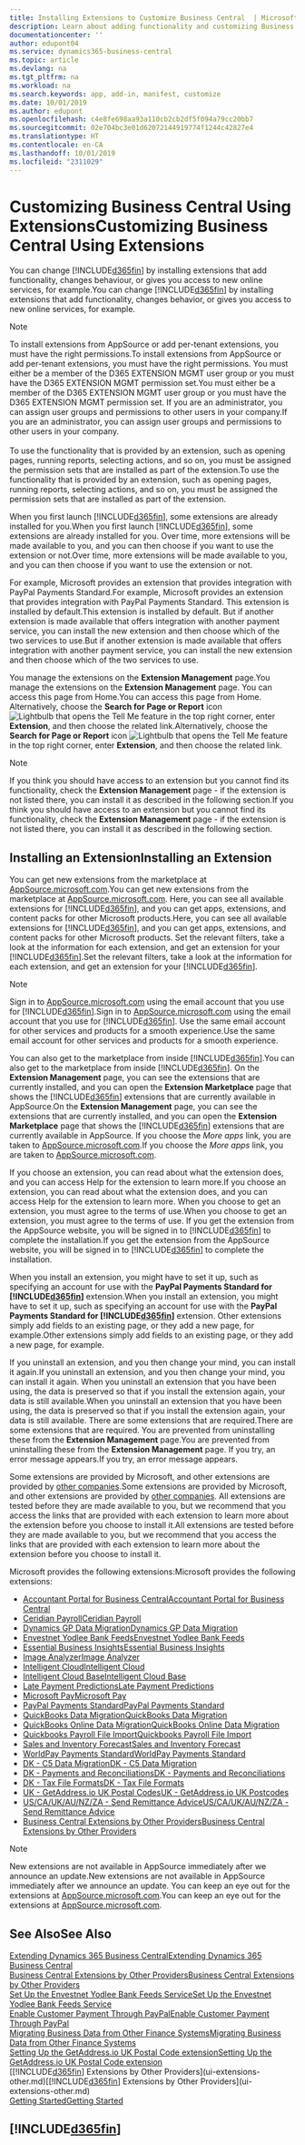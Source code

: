 ```yaml
---
title: Installing Extensions to Customize Business Central  | Microsoft Docs
description: Learn about adding functionality and customizing Business Central  by installing extensions.
documentationcenter: ''
author: edupont04
ms.service: dynamics365-business-central
ms.topic: article
ms.devlang: na
ms.tgt_pltfrm: na
ms.workload: na
ms.search.keywords: app, add-in, manifest, customize
ms.date: 10/01/2019
ms.author: edupont
ms.openlocfilehash: c4e8fe698aa93a110cb2cb2df5f094a79cc20bb7
ms.sourcegitcommit: 02e704bc3e01d62072144919774f1244c42827e4
ms.translationtype: HT
ms.contentlocale: en-CA
ms.lasthandoff: 10/01/2019
ms.locfileid: "2311029"
---
```

# <a name="customizing-business-central-using-extensions"></a><span data-ttu-id="eefc7-103">Customizing Business Central Using Extensions</span><span class="sxs-lookup"><span data-stu-id="eefc7-103">Customizing Business Central Using Extensions</span></span>
<span data-ttu-id="eefc7-104">You can change [!INCLUDE[d365fin](includes/d365fin_md.md)] by installing extensions that add functionality, changes behaviour, or gives you access to new online services, for example.</span><span class="sxs-lookup"><span data-stu-id="eefc7-104">You can change [!INCLUDE[d365fin](includes/d365fin_md.md)] by installing extensions that add functionality, changes behavior, or gives you access to new online services, for example.</span></span>

> [!NOTE]
> <span data-ttu-id="eefc7-105">To install extensions from AppSource or add per-tenant extensions, you must have the right permissions.</span><span class="sxs-lookup"><span data-stu-id="eefc7-105">To install extensions from AppSource or add per-tenant extensions, you must have the right permissions.</span></span> <span data-ttu-id="eefc7-106">You must either be a member of the D365 EXTENSION MGMT user group or you must have the D365 EXTENSION MGMT permission set.</span><span class="sxs-lookup"><span data-stu-id="eefc7-106">You must either be a member of the D365 EXTENSION MGMT user group or you must have the D365 EXTENSION MGMT permission set.</span></span> <span data-ttu-id="eefc7-107">If you are an administrator, you can assign user groups and permissions to other users in your company.</span><span class="sxs-lookup"><span data-stu-id="eefc7-107">If you are an administrator, you can assign user groups and permissions to other users in your company.</span></span><br /><br />
<span data-ttu-id="eefc7-108">To use the functionality that is provided by an extension, such as opening pages, running reports, selecting actions, and so on, you must be assigned the permission sets that are installed as part of the extension.</span><span class="sxs-lookup"><span data-stu-id="eefc7-108">To use the functionality that is provided by an extension, such as opening pages, running reports, selecting actions, and so on, you must be assigned the permission sets that are installed as part of the extension.</span></span>

<span data-ttu-id="eefc7-109">When you first launch [!INCLUDE[d365fin](includes/d365fin_md.md)], some extensions are already installed for you.</span><span class="sxs-lookup"><span data-stu-id="eefc7-109">When you first launch [!INCLUDE[d365fin](includes/d365fin_md.md)], some extensions are already installed for you.</span></span> <span data-ttu-id="eefc7-110">Over time, more extensions will be made available to you, and you can then choose if you want to use the extension or not.</span><span class="sxs-lookup"><span data-stu-id="eefc7-110">Over time, more extensions will be made available to you, and you can then choose if you want to use the extension or not.</span></span>

<span data-ttu-id="eefc7-111">For example, Microsoft provides an extension that provides integration with PayPal Payments Standard.</span><span class="sxs-lookup"><span data-stu-id="eefc7-111">For example, Microsoft provides an extension that provides integration with PayPal Payments Standard.</span></span> <span data-ttu-id="eefc7-112">This extension is installed by default.</span><span class="sxs-lookup"><span data-stu-id="eefc7-112">This extension is installed by default.</span></span>
<span data-ttu-id="eefc7-113">But if another extension is made available that offers integration with another payment service, you can install the new extension and then choose which of the two services to use.</span><span class="sxs-lookup"><span data-stu-id="eefc7-113">But if another extension is made available that offers integration with another payment service, you can install the new extension and then choose which of the two services to use.</span></span>  

<span data-ttu-id="eefc7-114">You manage the extensions on the **Extension Management** page.</span><span class="sxs-lookup"><span data-stu-id="eefc7-114">You manage the extensions on the **Extension Management** page.</span></span> <span data-ttu-id="eefc7-115">You can access this page from Home.</span><span class="sxs-lookup"><span data-stu-id="eefc7-115">You can access this page from Home.</span></span> <span data-ttu-id="eefc7-116">Alternatively, choose the **Search for Page or Report** icon ![Lightbulb that opens the Tell Me feature](media/ui-search/search_small.png "Tell me what you want to do") in the top right corner, enter **Extension**, and then choose the related link.</span><span class="sxs-lookup"><span data-stu-id="eefc7-116">Alternatively, choose the **Search for Page or Report** icon ![Lightbulb that opens the Tell Me feature](media/ui-search/search_small.png "Tell me what you want to do") in the top right corner, enter **Extension**, and then choose the related link.</span></span>  

> [!NOTE]  
>   <span data-ttu-id="eefc7-117">If you think you should have access to an extension but you cannot find its functionality, check the **Extension Management** page - if the extension is not listed there, you can install it as described in the following section.</span><span class="sxs-lookup"><span data-stu-id="eefc7-117">If you think you should have access to an extension but you cannot find its functionality, check the **Extension Management** page - if the extension is not listed there, you can install it as described in the following section.</span></span>  

## <a name="installing-an-extension"></a><span data-ttu-id="eefc7-118">Installing an Extension</span><span class="sxs-lookup"><span data-stu-id="eefc7-118">Installing an Extension</span></span>
<span data-ttu-id="eefc7-119">You can get new extensions from the marketplace at [AppSource.microsoft.com](https://appsource.microsoft.com/en-us/marketplace/apps?src=dynamics365website&product=dynamics-365-business-central).</span><span class="sxs-lookup"><span data-stu-id="eefc7-119">You can get new extensions from the marketplace at [AppSource.microsoft.com](https://appsource.microsoft.com/en-us/marketplace/apps?src=dynamics365website&product=dynamics-365-business-central).</span></span> <span data-ttu-id="eefc7-120">Here, you can see all available extensions for [!INCLUDE[d365fin](includes/d365fin_md.md)], and you can get apps, extensions, and content packs for other Microsoft products.</span><span class="sxs-lookup"><span data-stu-id="eefc7-120">Here, you can see all available extensions for [!INCLUDE[d365fin](includes/d365fin_md.md)], and you can get apps, extensions, and content packs for other Microsoft products.</span></span> <span data-ttu-id="eefc7-121">Set the relevant filters, take a look at the information for each extension, and get an extension for your [!INCLUDE[d365fin](includes/d365fin_md.md)].</span><span class="sxs-lookup"><span data-stu-id="eefc7-121">Set the relevant filters, take a look at the information for each extension, and get an extension for your [!INCLUDE[d365fin](includes/d365fin_md.md)].</span></span>  
> [!NOTE]  
>   <span data-ttu-id="eefc7-122">Sign in to [AppSource.microsoft.com](https://appsource.microsoft.com/) using the email account that you use for [!INCLUDE[d365fin](includes/d365fin_md.md)].</span><span class="sxs-lookup"><span data-stu-id="eefc7-122">Sign in to [AppSource.microsoft.com](https://appsource.microsoft.com/) using the email account that you use for [!INCLUDE[d365fin](includes/d365fin_md.md)].</span></span> <span data-ttu-id="eefc7-123">Use the same email account for other services and products for a smooth experience.</span><span class="sxs-lookup"><span data-stu-id="eefc7-123">Use the same email account for other services and products for a smooth experience.</span></span>  

<span data-ttu-id="eefc7-124">You can also get to the marketplace from inside [!INCLUDE[d365fin](includes/d365fin_md.md)].</span><span class="sxs-lookup"><span data-stu-id="eefc7-124">You can also get to the marketplace from inside [!INCLUDE[d365fin](includes/d365fin_md.md)].</span></span> <span data-ttu-id="eefc7-125">On the **Extension Management** page, you can see the extensions that are currently installed, and you can open the **Extension Marketplace** page that shows the [!INCLUDE[d365fin](includes/d365fin_md.md)] extensions that are currently available in AppSource.</span><span class="sxs-lookup"><span data-stu-id="eefc7-125">On the **Extension Management** page, you can see the extensions that are currently installed, and you can open the **Extension Marketplace** page that shows the [!INCLUDE[d365fin](includes/d365fin_md.md)] extensions that are currently available in AppSource.</span></span> <span data-ttu-id="eefc7-126">If you choose the *More apps* link, you are taken to [AppSource.microsoft.com](https://appsource.microsoft.com/en-us/marketplace/apps?product=dynamics-365%3Bdynamics-365-for-financials&page=1).</span><span class="sxs-lookup"><span data-stu-id="eefc7-126">If you choose the *More apps* link, you are taken to [AppSource.microsoft.com](https://appsource.microsoft.com/en-us/marketplace/apps?product=dynamics-365%3Bdynamics-365-for-financials&page=1).</span></span>  

<span data-ttu-id="eefc7-127">If you choose an extension, you can read about what the extension does, and you can access Help for the extension to learn more.</span><span class="sxs-lookup"><span data-stu-id="eefc7-127">If you choose an extension, you can read about what the extension does, and you can access Help for the extension to learn more.</span></span> <span data-ttu-id="eefc7-128">When you choose to get an extension, you must agree to the terms of use.</span><span class="sxs-lookup"><span data-stu-id="eefc7-128">When you choose to get an extension, you must agree to the terms of use.</span></span> <span data-ttu-id="eefc7-129">If you get the extension from the AppSource website, you will be signed in to [!INCLUDE[d365fin](includes/d365fin_md.md)] to complete the installation.</span><span class="sxs-lookup"><span data-stu-id="eefc7-129">If you get the extension from the AppSource website, you will be signed in to [!INCLUDE[d365fin](includes/d365fin_md.md)] to complete the installation.</span></span>  

<span data-ttu-id="eefc7-130">When you install an extension, you might have to set it up, such as specifying an account for use with the **PayPal Payments Standard for [!INCLUDE[d365fin](includes/d365fin_md.md)]** extension.</span><span class="sxs-lookup"><span data-stu-id="eefc7-130">When you install an extension, you might have to set it up, such as specifying an account for use with the **PayPal Payments Standard for [!INCLUDE[d365fin](includes/d365fin_md.md)]** extension.</span></span>
<span data-ttu-id="eefc7-131">Other extensions simply add fields to an existing page, or they add a new page, for example.</span><span class="sxs-lookup"><span data-stu-id="eefc7-131">Other extensions simply add fields to an existing page, or they add a new page, for example.</span></span>   

<span data-ttu-id="eefc7-132">If you uninstall an extension, and you then change your mind, you can install it again.</span><span class="sxs-lookup"><span data-stu-id="eefc7-132">If you uninstall an extension, and you then change your mind, you can install it again.</span></span> <span data-ttu-id="eefc7-133">When you uninstall an extension that you have been using, the data is preserved so that if you install the extension again, your data is still available.</span><span class="sxs-lookup"><span data-stu-id="eefc7-133">When you uninstall an extension that you have been using, the data is preserved so that if you install the extension again, your data is still available.</span></span> <span data-ttu-id="eefc7-134">There are some extensions that are required.</span><span class="sxs-lookup"><span data-stu-id="eefc7-134">There are some extensions that are required.</span></span> <span data-ttu-id="eefc7-135">You are prevented from uninstalling these from the **Extension Management** page.</span><span class="sxs-lookup"><span data-stu-id="eefc7-135">You are prevented from uninstalling these from the **Extension Management** page.</span></span> <span data-ttu-id="eefc7-136">If you try, an error message appears.</span><span class="sxs-lookup"><span data-stu-id="eefc7-136">If you try, an error message appears.</span></span>  

<span data-ttu-id="eefc7-137">Some extensions are provided by Microsoft, and other extensions are provided by [other companies](ui-extensions-other.md).</span><span class="sxs-lookup"><span data-stu-id="eefc7-137">Some extensions are provided by Microsoft, and other extensions are provided by [other companies](ui-extensions-other.md).</span></span> <span data-ttu-id="eefc7-138">All extensions are tested before they are made available to you, but we recommend that you access the links that are provided with each extension to learn more about the extension before you choose to install it.</span><span class="sxs-lookup"><span data-stu-id="eefc7-138">All extensions are tested before they are made available to you, but we recommend that you access the links that are provided with each extension to learn more about the extension before you choose to install it.</span></span>  

<span data-ttu-id="eefc7-139">Microsoft provides the following extensions:</span><span class="sxs-lookup"><span data-stu-id="eefc7-139">Microsoft provides the following extensions:</span></span>  

* [<span data-ttu-id="eefc7-140">Accountant Portal for Business Central</span><span class="sxs-lookup"><span data-stu-id="eefc7-140">Accountant Portal for Business Central</span></span>](ui-extensions-accountant-portal.md)
* [<span data-ttu-id="eefc7-141">Ceridian Payroll</span><span class="sxs-lookup"><span data-stu-id="eefc7-141">Ceridian Payroll</span></span>](ui-extensions-ceridian-payroll.md)
* [<span data-ttu-id="eefc7-142">Dynamics GP Data Migration</span><span class="sxs-lookup"><span data-stu-id="eefc7-142">Dynamics GP Data Migration</span></span>](ui-extensions-dynamicsgp-data-migration.md)
* [<span data-ttu-id="eefc7-143">Envestnet Yodlee Bank Feeds</span><span class="sxs-lookup"><span data-stu-id="eefc7-143">Envestnet Yodlee Bank Feeds</span></span>](ui-extensions-yodlee-bank-feeds.md)
* [<span data-ttu-id="eefc7-144">Essential Business Insights</span><span class="sxs-lookup"><span data-stu-id="eefc7-144">Essential Business Insights</span></span>](ui-extensions-essential-business-insights.md)
* [<span data-ttu-id="eefc7-145">Image Analyzer</span><span class="sxs-lookup"><span data-stu-id="eefc7-145">Image Analyzer</span></span>](ui-extensions-image-analyzer.md)
* [<span data-ttu-id="eefc7-146">Intelligent Cloud</span><span class="sxs-lookup"><span data-stu-id="eefc7-146">Intelligent Cloud</span></span>](ui-extensions-data-replication.md)
* [<span data-ttu-id="eefc7-147">Intelligent Cloud Base</span><span class="sxs-lookup"><span data-stu-id="eefc7-147">Intelligent Cloud Base</span></span>](ui-extensions-intelligent-cloud.md)
* [<span data-ttu-id="eefc7-148">Late Payment Predictions</span><span class="sxs-lookup"><span data-stu-id="eefc7-148">Late Payment Predictions</span></span>](ui-extensions-late-payment-prediction.md)
* [<span data-ttu-id="eefc7-149">Microsoft Pay</span><span class="sxs-lookup"><span data-stu-id="eefc7-149">Microsoft Pay</span></span>](ui-extensions-microsoft-pay-payments.md)
* [<span data-ttu-id="eefc7-150">PayPal Payments Standard</span><span class="sxs-lookup"><span data-stu-id="eefc7-150">PayPal Payments Standard</span></span>](ui-extensions-paypal-payments-standard.md)
* [<span data-ttu-id="eefc7-151">QuickBooks Data Migration</span><span class="sxs-lookup"><span data-stu-id="eefc7-151">QuickBooks Data Migration</span></span>](ui-extensions-quickbooks-data-migration.md)
* [<span data-ttu-id="eefc7-152">QuickBooks Online Data Migration</span><span class="sxs-lookup"><span data-stu-id="eefc7-152">QuickBooks Online Data Migration</span></span>](ui-extensions-quickbooks-online-data-migration.md)
* [<span data-ttu-id="eefc7-153">Quickbooks Payroll File Import</span><span class="sxs-lookup"><span data-stu-id="eefc7-153">Quickbooks Payroll File Import</span></span>](ui-extensions-quickbooks-payroll.md)
* [<span data-ttu-id="eefc7-154">Sales and Inventory Forecast</span><span class="sxs-lookup"><span data-stu-id="eefc7-154">Sales and Inventory Forecast</span></span>](ui-extensions-sales-forecast.md)
* [<span data-ttu-id="eefc7-155">WorldPay Payments Standard</span><span class="sxs-lookup"><span data-stu-id="eefc7-155">WorldPay Payments Standard</span></span>](ui-extensions-worldpay-payments-standard.md)
* [<span data-ttu-id="eefc7-156">DK - C5 Data Migration</span><span class="sxs-lookup"><span data-stu-id="eefc7-156">DK - C5 Data Migration</span></span>](ui-extensions-c5-data-migration.md)
* [<span data-ttu-id="eefc7-157">DK - Payments and Reconciliations</span><span class="sxs-lookup"><span data-stu-id="eefc7-157">DK - Payments and Reconciliations</span></span>](ui-extensions-payments-reconciliation-formats-dk.md)
* [<span data-ttu-id="eefc7-158">DK - Tax File Formats</span><span class="sxs-lookup"><span data-stu-id="eefc7-158">DK - Tax File Formats</span></span>](ui-extensions-tax-file-formats-dk.md)
* [<span data-ttu-id="eefc7-159">UK - GetAddress.io UK Postal Codes</span><span class="sxs-lookup"><span data-stu-id="eefc7-159">UK - GetAddress.io UK Postcodes</span></span>](ui-extensions-getaddressio.md)
* [<span data-ttu-id="eefc7-160">US/CA/UK/AU/NZ/ZA - Send Remittance Advice</span><span class="sxs-lookup"><span data-stu-id="eefc7-160">US/CA/UK/AU/NZ/ZA - Send Remittance Advice</span></span>](ui-extensions-send-remittance-advice.md)
* [<span data-ttu-id="eefc7-161">Business Central Extensions by Other Providers</span><span class="sxs-lookup"><span data-stu-id="eefc7-161">Business Central Extensions by Other Providers</span></span>](ui-extensions-other.md)

> [!NOTE]  
>  <span data-ttu-id="eefc7-162">New extensions are not available in AppSource immediately after we announce an update.</span><span class="sxs-lookup"><span data-stu-id="eefc7-162">New extensions are not available in AppSource immediately after we announce an update.</span></span> <span data-ttu-id="eefc7-163">You can keep an eye out for the extensions at [AppSource.microsoft.com](https://appsource.microsoft.com/en-us/marketplace/apps?product=dynamics-365%3Bdynamics-365-for-financials&page=1).</span><span class="sxs-lookup"><span data-stu-id="eefc7-163">You can keep an eye out for the extensions at [AppSource.microsoft.com](https://appsource.microsoft.com/en-us/marketplace/apps?product=dynamics-365%3Bdynamics-365-for-financials&page=1).</span></span>

## <a name="see-also"></a><span data-ttu-id="eefc7-164">See Also</span><span class="sxs-lookup"><span data-stu-id="eefc7-164">See Also</span></span>
[<span data-ttu-id="eefc7-165">Extending Dynamics 365 Business Central</span><span class="sxs-lookup"><span data-stu-id="eefc7-165">Extending Dynamics 365 Business Central</span></span>](about-develop-extensions.md)  
[<span data-ttu-id="eefc7-166">Business Central Extensions by Other Providers</span><span class="sxs-lookup"><span data-stu-id="eefc7-166">Business Central Extensions by Other Providers</span></span>](ui-extensions-other.md)  
[<span data-ttu-id="eefc7-167">Set Up the Envestnet Yodlee Bank Feeds Service</span><span class="sxs-lookup"><span data-stu-id="eefc7-167">Set Up the Envestnet Yodlee Bank Feeds Service</span></span>](bank-how-setup-bank-statement-service.md)  
[<span data-ttu-id="eefc7-168">Enable Customer Payment Through PayPal</span><span class="sxs-lookup"><span data-stu-id="eefc7-168">Enable Customer Payment Through PayPal</span></span>](sales-how-enable-payment-service-extensions.md)  
[<span data-ttu-id="eefc7-169">Migrating Business Data from Other Finance Systems</span><span class="sxs-lookup"><span data-stu-id="eefc7-169">Migrating Business Data from Other Finance Systems</span></span>](across-import-data-configuration-packages.md)  
[<span data-ttu-id="eefc7-170">Setting Up the GetAddress.io UK Postal Code extension</span><span class="sxs-lookup"><span data-stu-id="eefc7-170">Setting Up the GetAddress.io UK Postal Code extension</span></span>](LocalFunctionality/UnitedKingdom/uk-setup-postal-code-service.md)  
<span data-ttu-id="eefc7-171">[[!INCLUDE[d365fin](includes/d365fin_md.md)] Extensions by Other Providers](ui-extensions-other.md)</span><span class="sxs-lookup"><span data-stu-id="eefc7-171">[[!INCLUDE[d365fin](includes/d365fin_md.md)] Extensions by Other Providers](ui-extensions-other.md)</span></span>  
[<span data-ttu-id="eefc7-172">Getting Started</span><span class="sxs-lookup"><span data-stu-id="eefc7-172">Getting Started</span></span>](product-get-started.md)  

## [!INCLUDE[d365fin](includes/free_trial_md.md)]  
